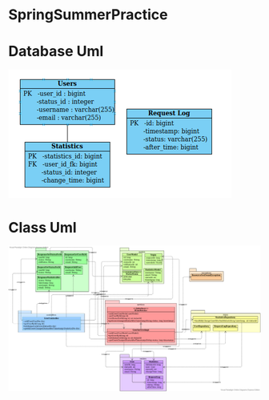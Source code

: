 # SpringSummerPractice

# Database Uml
![alt_text](/UML/databaseUML.png?raw=True)



# Class Uml
![alt_text](/UML/ClassDiagram.png?raw=True)
